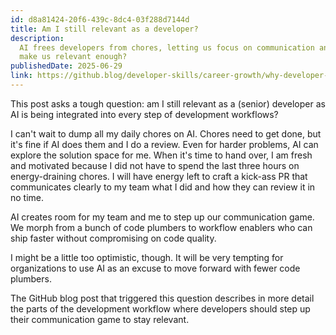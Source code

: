 ```yaml
---
id: d8a81424-20f6-439c-8dc4-03f288d7144d
title: Am I still relevant as a developer?
description:
  AI frees developers from chores, letting us focus on communication and code quality. Will this
  make us relevant enough?
publishedDate: 2025-06-29
link: https://github.blog/developer-skills/career-growth/why-developer-expertise-matters-more-than-ever-in-the-age-of-ai/
---
```


This post asks a tough question: am I still relevant as a (senior) developer as AI is being
integrated into every step of development workflows?

I can't wait to dump all my daily chores on AI. Chores need to get done, but it's fine if AI does
them and I do a review. Even for harder problems, AI can explore the solution space for me. When
it's time to hand over, I am fresh and motivated because I did not have to spend the last three
hours on energy-draining chores. I will have energy left to craft a kick-ass PR that communicates
clearly to my team what I did and how they can review it in no time.

AI creates room for my team and me to step up our communication game. We morph from a bunch of code
plumbers to workflow enablers who can ship faster without compromising on code quality.

I might be a little too optimistic, though. It will be very tempting for organizations to use AI as
an excuse to move forward with fewer code plumbers.

The GitHub blog post that triggered this question describes in more detail the parts of the
development workflow where developers should step up their communication game to stay relevant.
